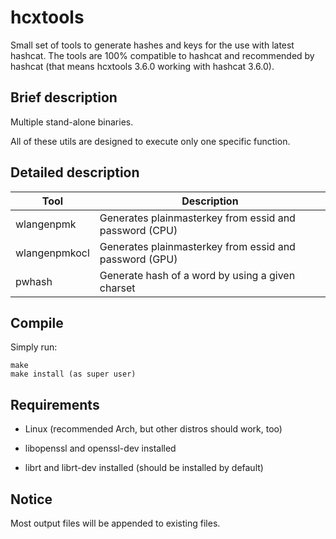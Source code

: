hcxtools
==============

Small set of tools to generate hashes and keys for the use with
latest hashcat. The tools are 100% compatible to hashcat
and recommended by hashcat (that means hcxtools 3.6.0 working with
hashcat 3.6.0).


Brief description
--------------

Multiple stand-alone binaries.

All of these utils are designed to execute only one specific function.


Detailed description
--------------

| Tool           | Description                                                                                          |
| -------------- | ---------------------------------------------------------------------------------------------------- |
| wlangenpmk     | Generates plainmasterkey from essid and password (CPU)                                               |
| wlangenpmkocl  | Generates plainmasterkey from essid and password (GPU)                                               |
| pwhash         | Generate hash of a word by using a given charset                                                     |


Compile
--------------

Simply run:

```
make
make install (as super user)
```


Requirements
--------------

* Linux (recommended Arch, but other distros should work, too)

* libopenssl and openssl-dev installed

* librt and librt-dev installed (should be installed by default)


Notice
--------------

Most output files will be appended to existing files.


